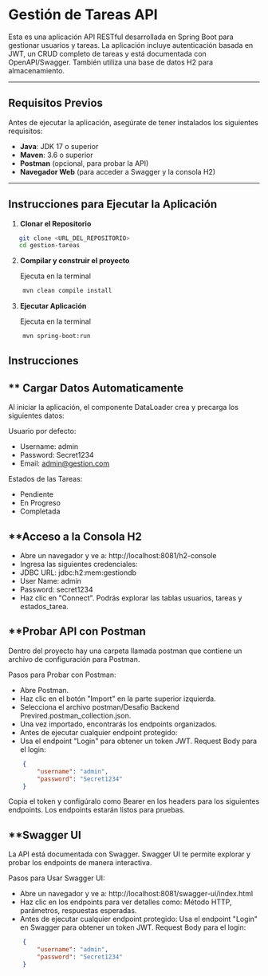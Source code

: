 # Gestión de Tareas API

Esta es una aplicación API RESTful desarrollada en Spring Boot para gestionar usuarios y tareas. La aplicación incluye autenticación basada en JWT, un CRUD completo de tareas y está documentada con OpenAPI/Swagger. También utiliza una base de datos H2 para almacenamiento.

---

## **Requisitos Previos**

Antes de ejecutar la aplicación, asegúrate de tener instalados los siguientes requisitos:

- **Java**: JDK 17 o superior
- **Maven**: 3.6 o superior
- **Postman** (opcional, para probar la API)
- **Navegador Web** (para acceder a Swagger y la consola H2)

---

## **Instrucciones para Ejecutar la Aplicación**

1. **Clonar el Repositorio**
```bash
   git clone <URL_DEL_REPOSITORIO>
   cd gestion-tareas
```
2. **Compilar y construir el proyecto**

    Ejecuta en la terminal
```bash
    mvn clean compile install
```
3. **Ejecutar Aplicación**

    Ejecuta en la terminal
```bash
    mvn spring-boot:run
```

## Instrucciones

## ** Cargar Datos Automaticamente
Al iniciar la aplicación, el componente DataLoader crea y precarga los siguientes datos:

Usuario por defecto:
- Username: admin
- Password: Secret1234
- Email: admin@gestion.com

Estados de las Tareas:
- Pendiente
- En Progreso
- Completada

## **Acceso a la Consola H2
- Abre un navegador y ve a: http://localhost:8081/h2-console
- Ingresa las siguientes credenciales:
- JDBC URL: jdbc:h2:mem:gestiondb
- User Name: admin
- Password: secret1234
- Haz clic en "Connect".
Podrás explorar las tablas usuarios, tareas y estados_tarea.

## **Probar API con Postman
Dentro del proyecto hay una carpeta llamada postman que contiene un archivo de configuración para Postman.

Pasos para Probar con Postman:
- Abre Postman.
- Haz clic en el botón "Import" en la parte superior izquierda.
- Selecciona el archivo postman/Desafio Backend Previred.postman_collection.json.
- Una vez importado, encontrarás los endpoints organizados.
- Antes de ejecutar cualquier endpoint protegido:
- Usa el endpoint "Login" para obtener un token JWT.
Request Body para el login:

```json
    {
        "username": "admin",
        "password": "Secret1234"
    }
```
Copia el token y configúralo como Bearer <TOKEN> en los headers para los siguientes endpoints.
Los endpoints estarán listos para pruebas.

## **Swagger UI
La API está documentada con Swagger. Swagger UI te permite explorar y probar los endpoints de manera interactiva.

Pasos para Usar Swagger UI:
- Abre un navegador y ve a: http://localhost:8081/swagger-ui/index.html
- Haz clic en los endpoints para ver detalles como:
    Método HTTP, parámetros, respuestas esperadas.
- Antes de ejecutar cualquier endpoint protegido:
    Usa el endpoint "Login" en Swagger para obtener un token JWT.
    Request Body para el login:
```json
    {
        "username": "admin",
        "password": "Secret1234"
    }
```

